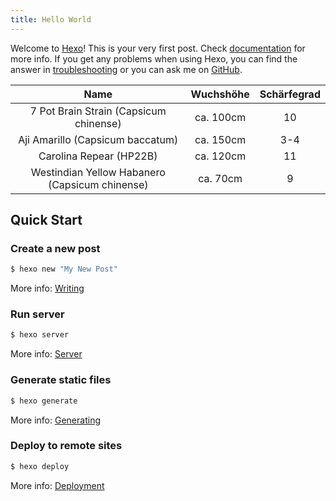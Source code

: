 ```yaml
---
title: Hello World
---
```

Welcome to [Hexo](https://hexo.io/)! This is your very first post. Check [documentation](https://hexo.io/docs/) for more info. If you get any problems when using Hexo, you can find the answer in [troubleshooting](https://hexo.io/docs/troubleshooting.html) or you can ask me on [GitHub](https://github.com/hexojs/hexo/issues).

Name | Wuchshöhe | Schärfegrad
:---:|:---:|:---:
7 Pot Brain Strain (Capsicum chinense) | ca. 100cm | 10
Aji Amarillo (Capsicum baccatum) | ca. 150cm | 3-4
Carolina Repear (HP22B) | ca. 120cm | 11
Westindian Yellow Habanero (Capsicum chinense) | ca. 70cm | 9

## Quick Start

### Create a new post

``` bash
$ hexo new "My New Post"
```

More info: [Writing](https://hexo.io/docs/writing.html)

### Run server

``` bash
$ hexo server
```

More info: [Server](https://hexo.io/docs/server.html)

### Generate static files

``` bash
$ hexo generate
```

More info: [Generating](https://hexo.io/docs/generating.html)

### Deploy to remote sites

``` bash
$ hexo deploy
```

More info: [Deployment](https://hexo.io/docs/deployment.html)
